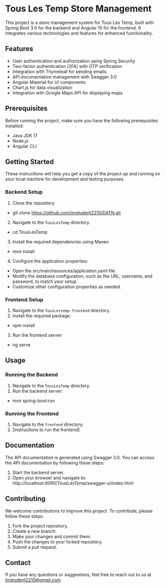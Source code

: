 # Tous Les Temp Store Management

This project is a store management system for Tous Les Temp, built with Spring Boot 3.0 for the backend and Angular 15 for the frontend. It integrates various technologies and features for enhanced functionality.

## Features

- User authentication and authorization using Spring Security
- Two-factor authentication (2FA) with OTP verification
- Integration with Thymeleaf for sending emails
- API documentation management with Swagger 3.0
- Angular Material for UI components
- Chart.js for data visualization
- Integration with Google Maps API for displaying maps

## Prerequisites

Before running the project, make sure you have the following prerequisites installed:

- Java JDK 17
- Node.js
- Angular CLI

## Getting Started

These instructions will help you get a copy of the project up and running on your local machine for development and testing purposes.

### Backend Setup

1. Clone the repository 
  - git clone https://github.com/imstudent2210/DATN.git
2. Navigate to the `TousLesTemp` directory.
  - cd TousLesTemp
3. Install the required dependencies using Maven:
  - mvn install
4. Configure the application properties:
  - Open the src/main/resources/application.yaml file.
  - Modify the database configuration, such as the URL, username, and password, to match your setup.
  - Customize other configuration properties as needed.

### Frontend Setup

1. Navigate to the `TousLestemp-frontend` directory.
2. Install the required package:
  - npm install
3. Run the frontend server:
  - ng serve

## Usage

### Running the Backend

1. Navigate to the `TousLesTemp` directory.
2. Run the backend server: 
  - mvn spring-boot:run

### Running the Frontend

1. Navigate to the `frontend` directory.
2. [Instructions to run the frontend]

## Documentation

The API documentation is generated using Swagger 3.0. You can access the API documentation by following these steps:

1. Start the backend server.
2. Open your browser and navigate to: http://localhost:9090/TousLesTemp/swagger-ui/index.html

## Contributing

We welcome contributions to improve this project. To contribute, please follow these steps:

1. Fork the project repository.
2. Create a new branch.
3. Make your changes and commit them.
4. Push the changes to your forked repository.
5. Submit a pull request.

## Contact

If you have any questions or suggestions, feel free to reach out to us at imstudent2210@gmail.com
